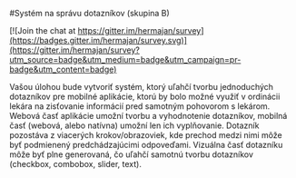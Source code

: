 #Systém na správu dotazníkov (skupina B)

[![Join the chat at https://gitter.im/hermajan/survey](https://badges.gitter.im/hermajan/survey.svg)](https://gitter.im/hermajan/survey?utm_source=badge&utm_medium=badge&utm_campaign=pr-badge&utm_content=badge)

Vašou úlohou bude vytvoriť systém, ktorý uľahčí tvorbu jednoduchých dotazníkov pre mobilné aplikácie, ktorú by bolo možné využiť v ordinácii lekára na zisťovanie informácií pred samotným pohovorom s lekárom. Webová časť aplikácie umožní tvorbu a vyhodnotenie dotazníkov, mobilná časť (webová, alebo natívna) umožní len ich vyplňovanie. Dotazník pozostáva z viacerých krokov/obrazoviek, kde prechod medzi nimi môže byť podmienený predchádzajúcimi odpoveďami. Vizuálna časť dotazníku môže byť plne generovaná, čo uľahčí samotnú tvorbu dotazníkov (checkbox, combobox, slider, text).

